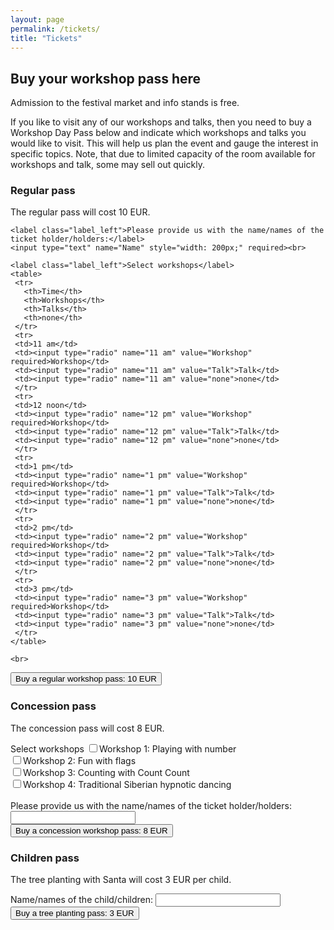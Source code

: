 ```yaml
---
layout: page
permalink: /tickets/
title: "Tickets"
---
```


## Buy your workshop pass here

Admission to the festival market and info stands is free. 

If you like to visit any of our workshops and talks, then you need to buy a Workshop Day Pass below and indicate which workshops and talks you would like to visit. This will help us plan the event and gauge the interest in specific topics. Note, that due to limited capacity of the room available for workshops and talk, some may sell out quickly.

### Regular pass

The regular pass will cost 10 EUR.

<div>
  <form action="https://zerowastefestival.foxycart.com/cart" method="post" accept-charset="utf-8">  
    <input type="hidden" name="name" value="Workshop pass (regular)" />
    <input type="hidden" name="price" value="10" />
    <input type="hidden" name="code" value="ws_pass_regular" />
	
	<label class="label_left">Please provide us with the name/names of the ticket holder/holders:</label>
	<input type="text" name="Name" style="width: 200px;" required><br>	
	
    <label class="label_left">Select workshops</label>	
	<table>
	 <tr>
	   <th>Time</th>
	   <th>Workshops</th>
	   <th>Talks</th>
	   <th>none</th>
	 </tr>
	 <tr>
	 <td>11 am</td>
	 <td><input type="radio" name="11 am" value="Workshop" required>Workshop</td>
	 <td><input type="radio" name="11 am" value="Talk">Talk</td>
	 <td><input type="radio" name="11 am" value="none">none</td>
	 </tr>
	 <tr>
	 <td>12 noon</td>
	 <td><input type="radio" name="12 pm" value="Workshop" required>Workshop</td>
	 <td><input type="radio" name="12 pm" value="Talk">Talk</td>
	 <td><input type="radio" name="12 pm" value="none">none</td>
	 </tr>
	 <tr>
	 <td>1 pm</td>
	 <td><input type="radio" name="1 pm" value="Workshop" required>Workshop</td>
	 <td><input type="radio" name="1 pm" value="Talk">Talk</td>	 
	 <td><input type="radio" name="1 pm" value="none">none</td>
	 </tr>
	 <tr>
	 <td>2 pm</td>
	 <td><input type="radio" name="2 pm" value="Workshop" required>Workshop</td>
	 <td><input type="radio" name="2 pm" value="Talk">Talk</td>
	 <td><input type="radio" name="2 pm" value="none">none</td>
	 </tr>
	 <tr>
	 <td>3 pm</td>
	 <td><input type="radio" name="3 pm" value="Workshop" required>Workshop</td>
	 <td><input type="radio" name="3 pm" value="Talk">Talk</td>
	 <td><input type="radio" name="3 pm" value="none">none</td>
	 </tr>
	</table>
	
	<br>
  <input type="submit" value="Buy a regular workshop pass: 10 EUR" class="submit" />
  </form>
</div>


### Concession pass

The concession pass will cost 8 EUR.

<div>
  <form action="https://zerowastefestival.foxycart.com/cart" method="post" accept-charset="utf-8">  
    <input type="hidden" name="name" value="Workshop pass (concession)" />
    <input type="hidden" name="price" value="8" />
    <input type="hidden" name="code" value="ws_pass_concession" />
    <label class="label_left">Select workshops</label>
	<input type="checkbox" name="Workshop 1" value="yes">Workshop 1: Playing with number<br>
	<input type="checkbox" name="Workshop 2" value="yes">Workshop 2: Fun with flags<br>
	<input type="checkbox" name="Workshop 3" value="yes">Workshop 3: Counting with Count Count<br>
	<input type="checkbox" name="Workshop 4" value="yes">Workshop 4: Traditional Siberian hypnotic dancing<br><br>
	<label class="label_left">Please provide us with the name/names of the ticket holder/holders:</label>
	<input type="text" name="Name" style="width: 200px;"><br>	
  <input type="submit" value="Buy a concession workshop pass: 8 EUR" class="submit" />
  </form>
</div>

### Children pass

The tree planting with Santa will cost 3 EUR per child.

<div>
  <form action="https://zerowastefestival.foxycart.com/cart" method="post" accept-charset="utf-8">  
    <input type="hidden" name="name" value="Tree planting with Santa" />
    <input type="hidden" name="price" value="3" />
    <input type="hidden" name="code" value="ws_pass_santa" />
	<label class="label_left">Name/names of the child/children:</label>
	<input type="text" name="Name" style="width: 200px;"><br>
  <input type="submit" value="Buy a tree planting pass: 3 EUR" class="submit" />
  </form>
</div>

<p data-fc-id="minicart" style="display:none;">
	<a href="https://zerowastefestival.foxycart.com/cart?cart=view">
	    View order summary:<br>
		<span data-fc-id="minicart-quantity">0</span>
		<span data-fc-id="minicart-singular"> item </span>
		<span data-fc-id="minicart-plural"> items </span>
		in cart. Total cost: EUR
		<span data-fc-id="minicart-order-total">0</span>
	</a>
</p>